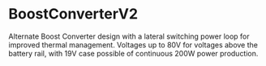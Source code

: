 # BoostConverterV2
Alternate Boost Converter design with a lateral switching power loop for improved thermal management. Voltages up to 80V for voltages above the battery rail, with 19V case possible of continuous 200W power production.

